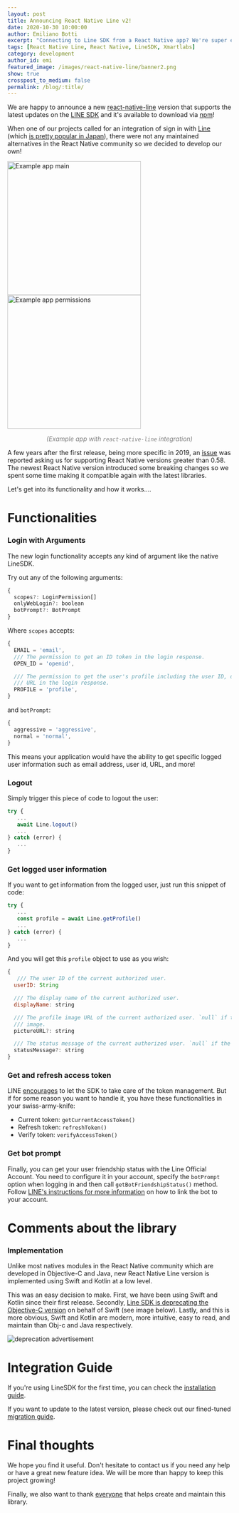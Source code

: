 ```yaml
---
layout: post
title: Announcing React Native Line v2!
date: 2020-10-30 10:00:00
author: Emiliano Botti
excerpt: "Connecting to Line SDK from a React Native app? We're super excited to announce a new React Native Line version. In this blog we introduce every new functionality and share all technical decisions we made."
tags: [React Native Line, React Native, LineSDK, Xmartlabs]
category: development
author_id: emi
featured_image: /images/react-native-line/banner2.png
show: true
crosspost_to_medium: false
permalink: /blog/:title/
---
```


We are happy to announce a new [react-native-line](https://github.com/xmartlabs/react-native-line) version that supports the latest updates on the [LINE SDK](https://developers.line.biz/en/docs/line-login/overview/) and it's available to download via [npm](https://www.npmjs.com/package/@xmartlabs/react-native-line)!

When one of our projects called for an integration of sign in with [Line](https://line.me/en/) (which [is pretty popular in Japan](https://www.statista.com/statistics/735063/japan-number-of-line-users/#:~:text=Number%20of%20LINE%20users%20in%20Japan%202016%2D2021&text=In%202016%2C%20approximately%2045.5%20million,58.5%20million%20users%20in%202021.)), there were not any maintained alternatives in the React Native community so we decided to develop our own!

<img src="/images/react-native-line/example1.png" alt="Example app main" width="300" />
<img src="/images/react-native-line/example2.png" alt="Example app permissions" width="300" />
<p style="text-align: center; color: gray; font-size: 14px; font-style: italic;">(Example app with <code>react-native-line</code> integration)</p>

A few years after the first release, being more specific in 2019, an [issue](https://github.com/xmartlabs/react-native-line/issues/31) was reported asking us for supporting React Native versions greater than 0.58.
The newest React Native version introduced some breaking changes so we spent some time making it compatible again with the latest libraries.

Let's get into its functionality and how it works....

# Functionalities

### Login with Arguments

The new login functionality accepts any kind of argument like the native LineSDK.

Try out any of the following arguments:

```jsx
{
  scopes?: LoginPermission[]
  onlyWebLogin?: boolean
  botPrompt?: BotPrompt
}
```

Where `scopes` accepts:

```jsx
{
  EMAIL = 'email',
  /// The permission to get an ID token in the login response.
  OPEN_ID = 'openid',

  /// The permission to get the user's profile including the user ID, display name, and the profile image
  /// URL in the login response.
  PROFILE = 'profile',
}
```

and `botPrompt`:

```jsx
{
  aggressive = 'aggressive',
  normal = 'normal',
}
```

This means your application would have the ability to get specific logged user information such as email address, user id, URL, and more!

### Logout

Simply trigger this piece of code to logout the user:

```jsx
try {
   ...
   await Line.logout()
   ...
} catch (error) {
   ...
}
```

### Get logged user information

If you want to get information from the logged user, just run this snippet of code:

```jsx
try {
   ...
   const profile = await Line.getProfile()
   ...
} catch (error) {
   ...
}
```

And you will get this `profile` object to use as you wish:

```jsx
{
   /// The user ID of the current authorized user.
  userID: String

  /// The display name of the current authorized user.
  displayName: string

  /// The profile image URL of the current authorized user. `null` if the user has not set a profile
  /// image.
  pictureURL?: string

  /// The status message of the current authorized user. `null` if the user has not set a status message.
  statusMessage?: string
}
```

### Get and refresh access token

LINE [encourages](https://developers.line.biz/en/docs/android-sdk/managing-access-tokens/#refresh-token) to let the SDK to take care of the token management. But if for some reason you want to handle it, you have these functionalities in your swiss-army-knife:

- Current token: `getCurrentAccessToken()`
- Refresh token: `refreshToken()`
- Verify token: `verifyAccessToken()`

### Get bot prompt

Finally, you can get your user friendship status with the Line Official Account. You need to configure it in your account, specify the `botPrompt` option when logging in and then call `getBotFriendshipStatus()` method.
Follow [LINE's instructions for more information](https://developers.line.biz/en/docs/line-login/link-a-bot/) on how to link the bot to your account.

# Comments about the library

### Implementation

Unlike most natives modules in the React Native community which are developed in Objective-C and Java, new React Native Line version is implemented using Swift and Kotlin at a low level.

This was an easy decision to make. First, we have been using Swift and Kotlin since their first release. Secondly, [Line SDK is deprecating the Objective-C version](https://developers.line.biz/en/docs/ios-sdk/objective-c/overview/) on behalf of Swift (see image below). Lastly, and this is more obvious, Swift and Kotlin are modern, more intuitive, easy to read, and maintain than Obj-c and Java respectively.

<img src="/images/react-native-line/migrate.png" alt="deprecation advertisement" >

# Integration Guide

If you're using LineSDK for the first time, you can check the [installation guide](https://github.com/xmartlabs/react-native-line#installation).

If you want to update to the latest version, please check out our fined-tuned [migration guide](https://github.com/xmartlabs/react-native-line#migration-from-v1xx).

# Final thoughts

We hope you find it useful. Don't hesitate to contact us if you need any help or have a great new feature idea. We will be more than happy to keep this project growing!

Finally, we also want to thank [everyone](https://github.com/xmartlabs/react-native-line#contributors) that helps create and maintain this library.
